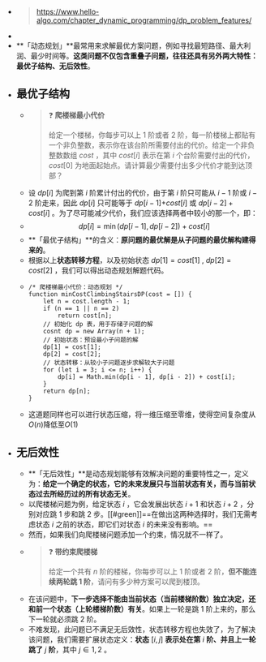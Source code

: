 - > https://www.hello-algo.com/chapter_dynamic_programming/dp_problem_features/
-
- **「动态规划」**最常用来求解最优方案问题，例如寻找最短路径、最大利润、最少时间等。**这类问题不仅包含重叠子问题，往往还具有另外两大特性：最优子结构、无后效性**。
- ## 最优子结构
	- > ❓ **爬楼梯最小代价**
	  >
	  > 给定一个楼梯，你每步可以上 1 阶或者 2 阶，每一阶楼梯上都贴有一个非负整数，表示你在该台阶所需要付出的代价。给定一个非负整数数组 $cost$ ，其中 $cost[i]$ 表示在第 $i$ 个台阶需要付出的代价，$cost[0]$ 为地面起始点。请计算最少需要付出多少代价才能到达顶部？
	- 设 $dp[i]$ 为爬到第 $i$ 阶累计付出的代价，由于第 $i$ 阶只可能从 $i-1$ 阶或 $i-2$ 阶走来，因此 $dp[i]$ 只可能等于 $dp[i−1]$+$cost[i]$ 或 $dp[i−2]+cost[i]$ 。为了尽可能减少代价，我们应该选择两者中较小的那一个，即：
	- $$dp[i]=\min(dp[i-1],dp[i-2])+cost[i]$$
	- **「最优子结构」**的含义：**原问题的最优解是从子问题的最优解构建得来的**。
	- 根据以上**状态转移方程**，以及初始状态 $dp[1]=cost[1]$ , $dp[2]=cost[2]$ ，我们可以得出动态规划解题代码。
	- ```
	  /* 爬楼梯最小代价：动态规划 */
	  function minCostClimbingStairsDP(cost = []) {
	      let n = cost.length - 1;
	      if (n == 1 || n == 2)
	          return cost[n];
	      // 初始化 dp 表，用于存储子问题的解
	      cosnt dp = new Array(n + 1);
	      // 初始状态：预设最小子问题的解
	      dp[1] = cost[1];
	      dp[2] = cost[2];
	      // 状态转移：从较小子问题逐步求解较大子问题
	      for (let i = 3; i <= n; i++) {
	          dp[i] = Math.min(dp[i - 1], dp[i - 2]) + cost[i];
	      }
	      return dp[n];
	  }
	  ```
	- 这道题同样也可以进行状态压缩，将一维压缩至零维，使得空间复杂度从$O(n)$降低至$O(1)$
- ## 无后效性
	- **「无后效性」**是动态规划能够有效解决问题的重要特性之一，定义为：**给定一个确定的状态，它的未来发展只与当前状态有关，而与当前状态过去所经历过的所有状态无关**。
	- 以爬楼梯问题为例，给定状态 $i$ ，它会发展出状态 $i+1$ 和状态 $i+2$ ，分别对应跳 1 步和跳 2 步。[[#green]]==在做出这两种选择时，我们无需考虑状态 $i$ 之前的状态，即它们对状态 $i$ 的未来没有影响。==
	- 然而，如果我们向爬楼梯问题添加一个约束，情况就不一样了。
	- > ❓ **带约束爬楼梯**
	  >
	  > 给定一个共有 $n$ 阶的楼梯，你每步可以上 1 阶或者 2 阶，**但不能连续两轮跳 1 阶**，请问有多少种方案可以爬到楼顶。
	- 在该问题中，**下一步选择不能由当前状态（当前楼梯阶数）独立决定，还和前一个状态（上轮楼梯阶数）有关**。如果上一轮是跳 1 阶上来的，那么下一轮就必须跳 2 阶。
	- 不难发现，此问题已不满足无后效性，状态转移方程也失效了，为了解决该问题，我们需要扩展状态定义：**状态** $[i,j]$ **表示处在第** $i$ **阶、并且上一轮跳了** $j$ **阶**，其中 $j\in{1,2}$ 。
